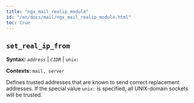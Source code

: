 ```yaml
---
title: "ngx_mail_realip_module"
id: "/en/docs/mail/ngx_mail_realip_module.html"
toc: true
---
```


## `set_real_ip_from`

**Syntax:** *`address`* | *`CIDR`* | `unix:`

**Contexts:** `mail, server`

Defines trusted addresses that are known to send correct
replacement addresses.
If the special value `unix:` is specified,
all UNIX-domain sockets will be trusted.


